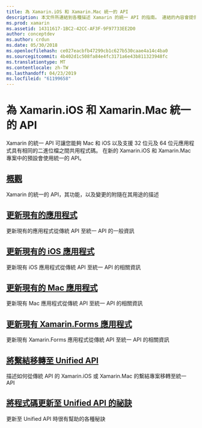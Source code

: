 ```yaml
---
title: 為 Xamarin.iOS 和 Xamarin.Mac 統一的 API
description: 本文件所連結到各種描述 Xamarin 的統一 API 的指南。 連結的內容會提供統一的 API 的概觀，並討論如何移轉現有的專案。
ms.prod: xamarin
ms.assetid: 14311617-1BC2-42CC-AF3F-9F97733EE2D0
author: conceptdev
ms.author: crdun
ms.date: 05/30/2018
ms.openlocfilehash: ce027eacbfb47299cb1c627b530caae4a14c4ba0
ms.sourcegitcommit: 4b402d1c508fa84e4fc3171a6e43b811323948fc
ms.translationtype: MT
ms.contentlocale: zh-TW
ms.lasthandoff: 04/23/2019
ms.locfileid: "61199658"
---
```

# <a name="unified-api-for-xamarinios-and-xamarinmac"></a>為 Xamarin.iOS 和 Xamarin.Mac 統一的 API

Xamarin 的統一 API 可讓您能夠 Mac 和 iOS 以及支援 32 位元及 64 位元應用程式具有相同的二進位檔之間共用程式碼。 在新的 Xamarin.iOS 和 Xamarin.Mac 專案中的預設會使用統一的 API。

## <a name="overviewoverviewmd"></a>[概觀](overview.md)

Xamarin 的統一的 API，其功能，以及變更的附隨在其用途的描述

## <a name="update-existing-appsupdating-appsmd"></a>[更新現有的應用程式](updating-apps.md)

更新現有的應用程式從傳統 API 至統一 API 的一般資訊

## <a name="updating-existing-ios-appsupdating-ios-appsmd"></a>[更新現有的 iOS 應用程式](updating-ios-apps.md)

更新現有 iOS 應用程式從傳統 API 至統一 API 的相關資訊

## <a name="updating-existing-mac-appsupdating-mac-appsmd"></a>[更新現有的 Mac 應用程式](updating-mac-apps.md)

更新現有 Mac 應用程式從傳統 API 至統一 API 的相關資訊

## <a name="update-existing-xamarinforms-appsupdating-xamarin-forms-appsmd"></a>[更新現有 Xamarin.Forms 應用程式](updating-xamarin-forms-apps.md)

更新現有 Xamarin.Forms 應用程式從傳統 API 至統一 API 的相關資訊

## <a name="migrating-a-binding-to-the-unified-apiupdate-bindingmd"></a>[將繫結移轉至 Unified API](update-binding.md)

描述如何從傳統 API 的 Xamarin.iOS 或 Xamarin.Mac 的繫結專案移轉至統一 API

## <a name="tips-for-updating-code-to-the-unified-apiupdating-tipsmd"></a>[將程式碼更新至 Unified API 的祕訣](updating-tips.md)

更新至 Unified API 時很有幫助的各種秘訣

